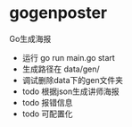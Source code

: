# gogenposter
Go生成海报

* 运行 go run main.go start
* 生成路径在 data/gen/
* 调试删除data下的gen文件夹
* todo 根据json生成讲师海报
* todo 报错信息
* todo 可配置化
